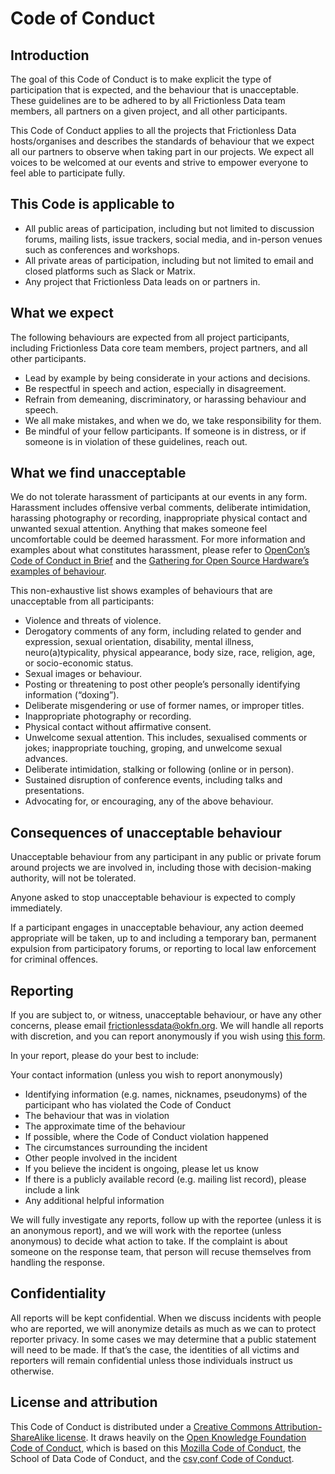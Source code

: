 # Code of Conduct

## Introduction

The goal of this Code of Conduct is to make explicit the type of participation that is expected, and the behaviour that is unacceptable. These guidelines are to be adhered to by all Frictionless Data team members, all partners on a given project, and all other participants.

This Code of Conduct applies to all the projects that Frictionless Data hosts/organises and describes the standards of behaviour that we expect all our partners to observe when taking part in our projects. We expect all voices to be welcomed at our events and strive to empower everyone to feel able to participate fully.

## This Code is applicable to
* All public areas of participation, including but not limited to discussion forums, mailing lists, issue trackers, social media, and in-person venues such as conferences and workshops.
* All private areas of participation, including but not limited to email and closed platforms such as Slack or Matrix.
* Any project that Frictionless Data leads on or partners in.

## What we expect
The following behaviours are expected from all project participants, including Frictionless Data core team members, project partners, and all other participants.

* Lead by example by being considerate in your actions and decisions.
* Be respectful in speech and action, especially in disagreement.
* Refrain from demeaning, discriminatory, or harassing behaviour and speech.
* We all make mistakes, and when we do, we take responsibility for them.
* Be mindful of your fellow participants. If someone is in distress, or if someone is in violation of these guidelines, reach out.

## What we find unacceptable
We do not tolerate harassment of participants at our events in any form. Harassment includes offensive verbal comments, deliberate intimidation, harassing photography or recording, inappropriate physical contact and unwanted sexual attention. Anything that makes someone feel uncomfortable could be deemed harassment. For more information and examples about what constitutes harassment, please refer to [OpenCon’s Code of Conduct in Brief](https://www.opencon2018.org/code_of_conduct) and the [Gathering for Open Source Hardware’s examples of behaviour](http://openhardware.science/gosh-2017/gosh-code-of-conduct/).

This non-exhaustive list shows examples of behaviours that are unacceptable from all participants:

* Violence and threats of violence.
* Derogatory comments of any form, including related to gender and expression, sexual orientation, disability, mental illness, neuro(a)typicality, physical appearance, body size, race, religion, age, or socio-economic status.
* Sexual images or behaviour.
* Posting or threatening to post other people’s personally identifying information (“doxing”).
* Deliberate misgendering or use of former names, or improper titles.
* Inappropriate photography or recording.
* Physical contact without affirmative consent.
* Unwelcome sexual attention. This includes, sexualised comments or jokes; inappropriate touching, groping, and unwelcome sexual advances.
* Deliberate intimidation, stalking or following (online or in person).
* Sustained disruption of conference events, including talks and presentations.
* Advocating for, or encouraging, any of the above behaviour.

## Consequences of unacceptable behaviour
Unacceptable behaviour from any participant in any public or private forum around projects we are involved in, including those with decision-making authority, will not be tolerated.

Anyone asked to stop unacceptable behaviour is expected to comply immediately.

If a participant engages in unacceptable behaviour, any action deemed appropriate will be taken, up to and including a temporary ban, permanent expulsion from participatory forums, or reporting to local law enforcement for criminal offences.

## Reporting
If you are subject to, or witness, unacceptable behaviour, or have any other concerns, please email frictionlessdata@okfn.org. We will handle all reports with discretion, and you can report anonymously if you wish using [this form](https://docs.google.com/forms/d/e/1FAIpQLSfoly-CZT9ZONcns4uG7BsoxGObRqgTlI6NdfvlYSCRVyy_QQ/viewform?usp=sf_link).

In your report, please do your best to include:

Your contact information (unless you wish to report anonymously)
* Identifying information (e.g. names, nicknames, pseudonyms) of the participant who has violated the Code of Conduct
* The behaviour that was in violation
* The approximate time of the behaviour
* If possible, where the Code of Conduct violation happened
* The circumstances surrounding the incident
* Other people involved in the incident
* If you believe the incident is ongoing, please let us know
* If there is a publicly available record (e.g. mailing list record), please include a link
* Any additional helpful information

We will fully investigate any reports, follow up with the reportee (unless it is an anonymous report), and we will work with the reportee (unless anonymous) to decide what action to take. If the complaint is about someone on the response team, that person will recuse themselves from handling the response.

## Confidentiality
All reports will be kept confidential. When we discuss incidents with people who are reported, we will anonymize details as much as we can to protect reporter privacy. In some cases we may determine that a public statement will need to be made. If that’s the case, the identities of all victims and reporters will remain confidential unless those individuals instruct us otherwise.

## License and attribution
This Code of Conduct is distributed under a [Creative Commons Attribution-ShareAlike license](https://creativecommons.org/licenses/by-sa/4.0/). It draws heavily on the [Open Knowledge Foundation Code of Conduct](https://okfn.org/about/code-of-conduct/), which is based on this [Mozilla Code of Conduct](https://wiki.mozilla.org/Participation/Community_Gatherings/Brazil_2016/Code_of_Conduct), the School of Data Code of Conduct, and the [csv,conf Code of Conduct](https://csvconf.com/coc/).
